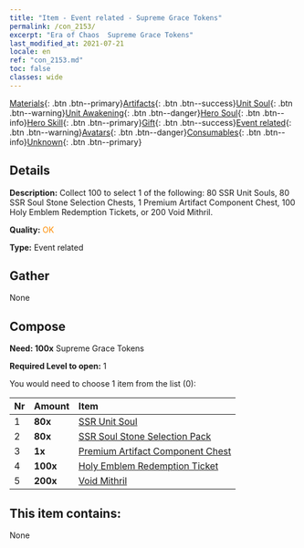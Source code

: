 ```yaml
---
title: "Item - Event related - Supreme Grace Tokens"
permalink: /con_2153/
excerpt: "Era of Chaos  Supreme Grace Tokens"
last_modified_at: 2021-07-21
locale: en
ref: "con_2153.md"
toc: false
classes: wide
---
```

 [Materials](/Items/){: .btn .btn--primary}[Artifacts](/Items/Artifacts/){: .btn .btn--success}[Unit Soul](/Items/UnitSoul/){: .btn .btn--warning}[Unit Awakening](/Items/UnitAwakening/){: .btn .btn--danger}[Hero Soul](/Items/HeroSoul/){: .btn .btn--info}[Hero Skill](/Items/HeroSkill/){: .btn .btn--primary}[Gift](/Items/Gift/){: .btn .btn--success}[Event related](/Items/Events/){: .btn .btn--warning}[Avatars](/Items/Avatars/){: .btn .btn--danger}[Consumables](/Items/Consumables/){: .btn .btn--info}[Unknown](/Items/Unknown/){: .btn .btn--primary}

## Details
 **Description:** Collect 100 to select 1 of the following: 80 SSR Unit Souls, 80 SSR Soul Stone Selection Chests, 1 Premium Artifact Component Chest, 100 Holy Emblem Redemption Tickets, or 200 Void Mithril.

 **Quality:** <span style="color: #FF8C00">OK</span>

 **Type:** Event related

## Gather

  None

## Compose

 **Need: 100x** Supreme Grace Tokens

 **Required Level to open:** 1

 You would need to choose 1 item from the list (0):

  | Nr | Amount |     Item    |
  |:---|:-------|:------------|
  | 1 |  **80x** | [SSR Unit Soul](/Items/con_535/) |  | 
  | 2 |  **80x** | [SSR Soul Stone Selection Pack](/Items/con_2154/) |  | 
  | 3 |  **1x** | [Premium Artifact Component Chest](/Items/con_1874/) |  | 
  | 4 |  **100x** | [Holy Emblem Redemption Ticket](/Items/con_513/) |  | 
  | 5 |  **200x** | [Void Mithril](/Items/con_817/) |  | 


## This item contains:

  None

